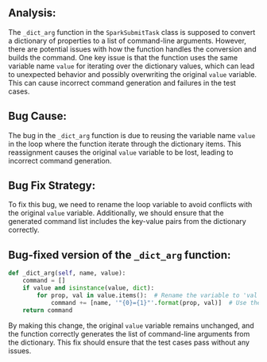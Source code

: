 ## Analysis:
The `_dict_arg` function in the `SparkSubmitTask` class is supposed to convert a dictionary of properties to a list of command-line arguments. However, there are potential issues with how the function handles the conversion and builds the command. One key issue is that the function uses the same variable name `value` for iterating over the dictionary values, which can lead to unexpected behavior and possibly overwriting the original `value` variable. This can cause incorrect command generation and failures in the test cases.

## Bug Cause:
The bug in the `_dict_arg` function is due to reusing the variable name `value` in the loop where the function iterate through the dictionary items. This reassignment causes the original `value` variable to be lost, leading to incorrect command generation.

## Bug Fix Strategy:
To fix this bug, we need to rename the loop variable to avoid conflicts with the original `value` variable. Additionally, we should ensure that the generated command list includes the key-value pairs from the dictionary correctly.

## Bug-fixed version of the `_dict_arg` function:
```python
def _dict_arg(self, name, value):
    command = []
    if value and isinstance(value, dict):
        for prop, val in value.items():  # Rename the variable to 'val'
            command += [name, '"{0}={1}"'.format(prop, val)]  # Use the renamed variable
    return command
``` 

By making this change, the original `value` variable remains unchanged, and the function correctly generates the list of command-line arguments from the dictionary. This fix should ensure that the test cases pass without any issues.